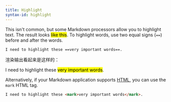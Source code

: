 ```yaml
---
title: Highlight
syntax-id: highlight
---
```


This isn't common, but some Markdown processors allow you to highlight text. The result looks <mark>like this</mark>. To highlight words, use two equal signs (`==`) before and after the words.

```text
I need to highlight these ==very important words==.
```

渲染输出看起来是这样的：

I need to highlight these <mark>very important words</mark>.

Alternatively, if your Markdown application supports [HTML](/basic-syntax/#html), you can use the `mark` HTML tag.

```html
I need to highlight these <mark>very important words</mark>.
```